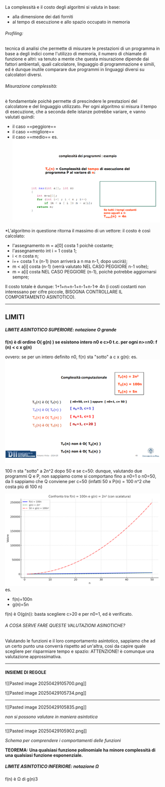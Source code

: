 La complessità e il costo degli algoritmi si valuta in base:
- alla dimensione dei dati forniti
- al tempo di esecuzione e allo spazio occupato in memoria

###### Profiling:
tecnica di analisi che permette di misurare le prestazioni di un programma in base a degli indici come l'utilizzo di memoria, il numero di chiamate di funzione e altri: va tenuto a mente che questa misurazione dipende dai fattori ambientali, quali calcolatore, linguaggio di programmazione e simili, ed è dunque inutile comparare due programmi in linguaggi diversi su calcolatori diversi.


###### Misurazione complessità:
è fondamentale poichè permette di prescindere le prestazioni del calcolatore e del linguaggio utilizzato.
Per ogni algoritmo si misura il tempo di esecuzione, che a seconda delle istanze potrebbe variare, e vanno valutati quindi: 
- il caso ==peggiore==
- il caso ==migliore==
- il caso ==medio==
es.
![cia](immagini/Pasted%20image%2020250429094556.png)

*L'algoritmo in questione ritorna il massimo di un vettore: 
il costo è così calcolato: 
- l'assegnamento m = a[0] costa 1 poichè costante;
- l'assegnamento int i = 1 costa 1;
- i < n costa n;
- i++ costa 1 x (n-1) (non arriverà a n ma n-1, dopo uscirà);
- m < a[i] costa (n-1) (verrà valutato NEL CASO PEGGIORE n-1 volte);
- m = a[i] costa NEL CASO PEGGIORE (n-1), poichè potrebbe aggiornarsi sempre;

Il costo totale è dunque:
1+1+n+n-1+n-1+n-1=> 4n (i costi costanti non interessano per cifre piccole, BISOGNA CONTROLLARE IL COMPORTAMENTO ASINTOTICO).

---
## LIMITI 

##### LIMITE ASINTOTICO SUPERIORE: notazione O grande

**f(n) è di ordine O( g(n) ) se esistono intero n0 e c>0 t.c. per ogni n>=n0: f (n) < c x g(n)**

ovvero: se per un intero definito n0, f(n) sta "sotto" a c x g(n):
es.
![ci](immagini/Pasted%20image%2020250429102626.png)


100 n sta "sotto" a 2n^2 dopo 50 e se c=50: dunque, valutando due programmi Q e P, non sappiamo come si comportano fino a n0=1 o n0=50, da lì sappiamo che Q conviene per c=50  (infatti 50 x P(n) = 100 n^2 che costa più di 100 n)

![graph](immagini/Pasted%20image%2020250429105536.png)
es. 
-  f(n)=100n
- g(n)=5n

f(n) è O(g(n)): basta scegliere c>20 e per n0=1, ed è verificato.
###### A COSA SERVE FARE QUESTE VALUTAZIONI ASINOTICHE?
Valutando le funzioni e il loro comportamento asintotico, sappiamo che ad un certo punto una converrà rispetto ad un'altra, così da capire quale scegliere per risparmiare tempo e spazio: ATTENZIONE! è comunque una valutazione approssimativa.

---

#### INSIEME DI REGOLE

![[Pasted image 20250429105700.png]]

![[Pasted image 20250429105734.png]]


---
![[Pasted image 20250429105835.png]]

*non si possono valutare in maniera asintotica*

---
![[Pasted image 20250429105902.png]]

*Schema per comprendere i comportamenti delle funzioni*

**TEOREMA:**
**Una qualsiasi funzione polinomiale ha minore complessità di una qualsiasi funzione esponenziale.**



##### LIMITE ASINTOTICO INFERIORE: notazione Ω

f(n) è Ω di g(n)3
